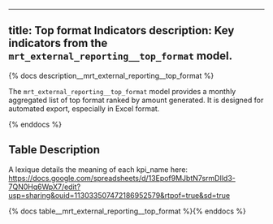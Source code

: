  ---
title: Top format Indicators
description: Key indicators from the `mrt_external_reporting__top_format` model.
---

{% docs description__mrt_external_reporting__top_format %}

The `mrt_external_reporting__top_format` model provides a monthly aggregated list of top format ranked by amount generated.
It is designed for automated export, especially in Excel format.

{% enddocs %}

## Table Description

A lexique details the meaning of each kpi_name here: https://docs.google.com/spreadsheets/d/13Epof9MJbtN7srmDIld3-7QN0Hq6WpX7/edit?usp=sharing&ouid=113033507472186952579&rtpof=true&sd=true

{% docs table__mrt_external_reporting__top_format %}{% enddocs %}

